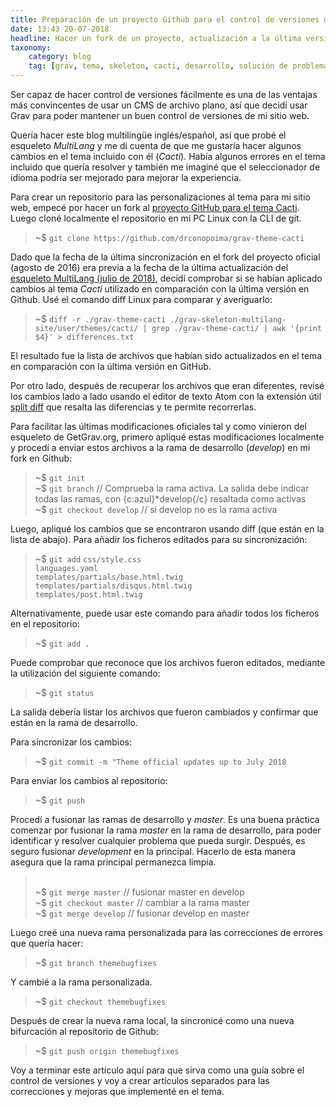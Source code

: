 ```yaml
---
title: Preparación de un proyecto Github para el control de versiones de mejoras y correcciones de errores en el tema Cacti de Grav
date: 13:43 20-07-2018
headline: Hacer un fork de un proyecto, actualización a la última versión publicada y preparación de una rama de desarrollo personalizada.
taxonomy:
    category: blog
    tag: [grav, tema, skeleton, cacti, desarrollo, solución de problemas, git, github, sincronizar, repositorio, control de versiones]
---
```


Ser capaz de hacer control de versiones fácilmente es una de las ventajas más convincentes de usar un CMS de archivo plano, así que decidí usar Grav para poder mantener un buen control de versiones de mi sitio web.

Quería hacer este blog multilingüe inglés/español, así que probé el esqueleto *MultiLang* y me di cuenta de que me gustaría hacer algunos cambios en el tema incluido con él (*Cacti*). Había algunos errores en el tema incluido que quería resolver y también me imaginé que el seleccionador de idioma podría ser mejorado para mejorar la experiencia.

Para crear un repositorio para las personalizaciones al tema para mi sitio web, empecé por hacer un fork al [proyecto GitHub para el tema Cacti](https://github.com/getgrav/grav-theme-cacti). Luego cloné localmente el repositorio en mi PC Linux con la CLI de git.

>~$ `git clone https://github.com/drconopoima/grav-theme-cacti`

Dado que la fecha de la última sincronización en el fork del proyecto oficial (agosto de 2016) era previa a la fecha de la última actualización del [esqueleto MultiLang (julio de 2018)](https://getgrav.org/downloads/skeletons), decidí comprobar si se habían aplicado cambios al tema *Cacti* utilizado en comparación con la última versión en Github. Usé el comando diff Linux para comparar y averiguarlo:

>~$ `diff -r ./grav-theme-cacti ./grav-skeleton-multilang-site/user/themes/cacti/ | grep ./grav-theme-cacti/ | awk '{print $4}' > differences.txt`

El resultado fue la lista de archivos que habían sido actualizados en el tema en comparación con la última versión en GitHub.

Por otro lado, después de recuperar los archivos que eran diferentes, revisé los cambios lado a lado usando el editor de texto Atom con la extensión útil [split diff](https://atom.io/packages/split-diff) que resalta las diferencias y te permite recorrerlas.

Para facilitar las últimas modificaciones oficiales tal y como vinieron del esqueleto de GetGrav.org, primero apliqué estas modificaciones localmente y procedí a enviar estos archivos a la rama de desarrollo (*develop*) en mi fork en Github:


> ~$ `git init`
> <br>~$ `git branch` // Comprueba la rama activa. La salida debe indicar todas las ramas, con {c:azul}&ast;develop{/c} resaltada como activas
> <br>~$ `git checkout develop` // si develop no es la rama activa

Luego, apliqué los cambios que se encontraron usando diff (que están en la lista de abajo). Para añadir los ficheros editados para su sincronización:

> ~$ `git add` `css/style.css`
> <br>`languages.yaml`
> <br>`templates/partials/base.html.twig`
> <br>`templates/partials/disqus.html.twig`
> <br>`templates/post.html.twig`

Alternativamente, puede usar este comando para añadir todos los ficheros en el repositorio:

> ~$ `git add .`

Puede comprobar que reconoce que los archivos fueron editados, mediante la utilización del siguiente comando:

> ~$ `git status`

La salida debería listar los archivos que fueron cambiados y confirmar que están en la rama de desarrollo.

Para sincronizar los cambios:

> ~$ `git commit -m "Theme official updates up to July 2018`

Para enviar los cambios al repositorio:

> ~$ `git push`

Procedí a fusionar las ramas de desarrollo y *master*. Es una buena práctica comenzar por fusionar la rama *master* en la rama de desarrollo, para poder identificar y resolver cualquier problema que pueda surgir. Después, es seguro fusionar *development* en la principal. Hacerlo de esta manera asegura que la rama principal permanezca limpia.

> <br>~$ `git merge master` // fusionar master en develop
> <br>~$ `git checkout master` // cambiar a la rama master
> <br>~$ `git merge develop` // fusionar develop en master

Luego creé una nueva rama personalizada para las correcciones de errores que quería hacer:

> ~$ `git branch themebugfixes`

Y cambié a la rama personalizada.

> ~$ `git checkout themebugfixes`

Después de crear la nueva rama local, la sincronicé como una nueva bifurcación al repositorio de Github:

> ~$ `git push origin themebugfixes`

Voy a terminar este artículo aquí para que sirva como una guía sobre el control de versiones y voy a crear artículos separados para las correcciones y mejoras que implementé en el tema.
